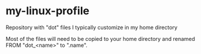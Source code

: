 # my-linux-profile
Repository with "dot" files I typically customize in my home directory

Most of the files will need to be copied to your home directory and renamed FROM "dot_\<name\>" to ".name".
